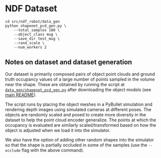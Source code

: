 # NDF Dataset
```
cd src/ndf_robot/data_gen
python shapenet_pcd_gen.py \
    --total_samples 100 \
    --object_class mug \
    --save_dir test_mug \
    --rand_scale \
    --num_workers 2
```

## Notes on dataset and dataset generation
Our dataset is primarily composed pairs of object point clouds and ground truth occupancy values of a large number of points sampled in the volume near the shape. These are obtained by running the script at [`data_gen/shapenet_pcd_gen.py`](../src/ndf_robot/data_gen/shapenet_pcd_gen.py) after downloading the object models (see [main README](../README.md)).

The script runs by placing the object meshes in a PyBullet simulation and rendering depth images using simulated cameras at different poses. The objects are randomly scaled and posed to create more diversity in the dataset to help the point cloud encoder generalize. The points at which the occupancy is evaluated are similarly scaled/transformed based on how the object is adjusted when we load it into the simulator. 

We also have the option of adding other random shapes into the simulator so that the shape is partially occluded in some of the samples (use the `--occlude` flag with the above command).